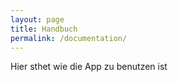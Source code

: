 ```yaml
---
layout: page
title: Handbuch
permalink: /documentation/
---
```


Hier sthet wie die App zu benutzen ist